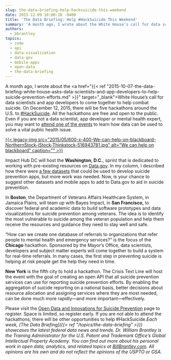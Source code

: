 ```yaml
---
slug: the-data-briefing-help-hacksuicide-this-weekend
date: 2015-12-09 10:00:18 -0400
title: 'The Data Briefing: Help #HackSuicide This Weekend'
summary: 'A month ago, I wrote about the White House’s call for data scientists and app developers to come together to help combat suicide. On December 12, 2015, there will be five hackathons around the U.S. to #HackSuicide. All the hackathons are free and open to the public. Even if you are not a data scientist,'
authors:
  - bbrantley
topics:
  - code
  - api
  - data-visualization
  - data-gov
  - mobile-apps
  - open-data
  - the-data-briefing
---
```


A month ago, I wrote about the <a href="{{< ref "2015-10-07-the-data-briefing-white-house-asks-data-scientists-and-app-developers-to-help-suicide-prevention-efforts.md" >}}" target="_blank">White House’s call for data scientists and app developers to come together to help combat suicide</a>. On December 12, 2015, there will be five hackathons around the U.S. to [#HackSuicide](https://twitter.com/hashtag/hacksuicide). All the hackathons are free and open to the public. Even if you are not a data scientist, app developer or mental health expert, you may want to [attend one of the events](https://www.eventbrite.com/e/open-data-and-innovations-for-suicide-prevention-mentalhealthhackathon-tickets-19754370855) to learn how data can be used to solve a vital public health issue.

[{{< legacy-img src="2015/05/600-x-400-We-can-help-on-blackboard-NorthernStock-iStock-Thinkstock-516943781.jpg" alt="We can help on blackboard" caption="" >}}](https://s3.amazonaws.com/digitalgov/_legacy-img/2015/05/600-x-400-We-can-help-on-blackboard-NorthernStock-iStock-Thinkstock-516943781.jpg) 

Impact Hub DC will host the **Washington, D.C.**, sprint that is dedicated to working with pre-existing resources on [Data.gov](http://www.data.gov/). In my column, I described how there were [a few datasets](http://catalog.data.gov/dataset?q=suicide+&sort=score+desc%2C+name+asc&ext_location=&ext_bbox=&ext_prev_extent=-183.515625%2C-30.751277776257812%2C-17.578125%2C72.81607371878991) that could be used to develop suicide prevention apps, but more work was needed. Now, is your chance to suggest other datasets and mobile apps to add to Data.gov to aid in suicide prevention.

In **Boston**, the Department of Veterans Affairs Healthcare System, in Jamaica Plains, will team up with Bayes Impact, in **San Francisco,** to discover federal and academic data to build software prototypes and data visualizations for suicide prevention among veterans. The idea is to identify the most vulnerable to suicide among the veteran population and help them receive the resources and guidance they need to stay well and safe.

“How can we create one database of referrals to organizations that refer people to mental health and emergency services?” is the focus of the **Chicago** hackathon. Sponsored by the Mayor’s Office, data scientists, developers and subject matter experts will come together to build a system for real-time referrals. In many cases, the first step in preventing suicide is helping at risk people get the help they need in time.

**New York** is the fifth city to hold a hackathon. The Crisis Text Line will host the event with the goal of creating an open API that all suicide prevention services can use for reporting suicide prevention efforts. By enabling the aggregation of suicide reporting on a national basis, better decisions about resource allocation and assigning services where they are most needed, can be done much more rapidly—and more important—effectively.

Please visit the <a href="http://www.innovation.va.gov/suicideprevention/" target="_blank">Open Data and Innovations for Suicide Prevention</a> page to register. Space is limited, so register early. If you are not able to attend the hackathons, there will be other opportunities to help #HackSuicide._Each week, [The Data Briefing]({{< ref "/topics/the-data-briefing" >}}) showcases the latest federal data news and trends._
_Dr. William Brantley is the Training Administrator for the U.S. Patent and Trademark Office’s Global Intellectual Property Academy. You can find out more about his personal work in open data, analytics, and related topics at <a href="http://billbrantley.com" target="_blank">BillBrantley.com</a>. All opinions are his own and do not reflect the opinions of the USPTO or GSA._